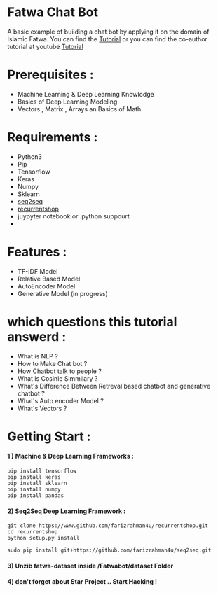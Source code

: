 # Fatwa Chat Bot
 A basic example of building a chat bot by applying it on the domain of Islamic Fatwa.
 You can find the [Tutorial](https://omarito.me/building-a-basic-fatwa-chat-bot) or you can find the co-author tutorial at youtube [Tutorial](https://youtube.com)


# Prerequisites :

- Machine Learning & Deep Learning Knowlodge
- Basics of Deep Learning Modeling  
-  Vectors , Matrix , Arrays an Basics of Math


# Requirements :

- Python3
- Pip
- Tensorflow
- Keras
- Numpy
- Sklearn
- [seq2seq](https://github.com/farizrahman4u/seq2seq)
- [recurrentshop](https://www.github.com/farizrahman4u/recurrentshop)
- juypyter notebook or .python suppourt
- 
# Features :

- TF-IDF Model
- Relative Based Model
- AutoEncoder Model
- Generative Model (in progress)


# which questions this tutorial answerd :

- What is NLP ?
- How to Make Chat bot ?
- How Chatbot talk to people ?
- What is Cosinie Simmilary ?
- What's Difference Between Retreval based chatbot and generative chatbot ?
- What's Auto encoder Model ?
- What's Vectors ?


# Getting Start :

#### 1 ) Machine & Deep Learning Frameworks :
```
pip install tensorflow 
pip install keras
pip install sklearn
pip install numpy
pip install pandas
```
#### 2) Seq2Seq Deep Learning Framework :

```
git clone https://www.github.com/farizrahman4u/recurrentshop.git
cd recurrentshop
python setup.py install

sudo pip install git+https://github.com/farizrahman4u/seq2seq.git
```

#### 3) Unzib fatwa-dataset inside /Fatwabot/dataset Folder


#### 4) don't forget about Star Project .. Start Hacking !


